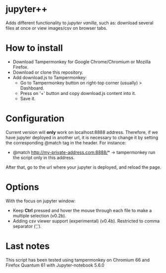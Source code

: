 # jupyter++
Adds different functionality to *jupyter vanilla*, such as: download several files at once or view images/csv on browser tabs.

# How to install
- Download Tampermonkey for Google Chrome/Chromium or Mozilla Firefox.
- Download or clone this repository.
- Add download.js to Tampermonkey:
  * Go to Tampermonkey button on right-top corner (usually) > Dashboard.
  * Press on '+' button and copy download.js content into it.
  * Save it.
  
# Configuration
Current version will **only** work on localhost:8888 address. Therefore, if we have jupyter deployed in another url, it is necessary to change it by setting the corresponding @match tag in the header. For instance:
- @match http://my-private-address.com:8888/* -> tampermonkey run the script only in this address.

After that, go to the url where your jupyter is deployed, and reload the page.

# Options
With the focus on jupyter window:
- Keep **Ctrl** pressed and hover the mouse through each file to make a multiple selection (v0.2b). 
- Adding csv viewer support (experimental) (v0.4b). Restricted to comma separator (',').

# Last notes
This script has been tested using tampermonkey on Chromium 66 and Firefox Quantum 61 with Jupyter-notebook 5.6.0

